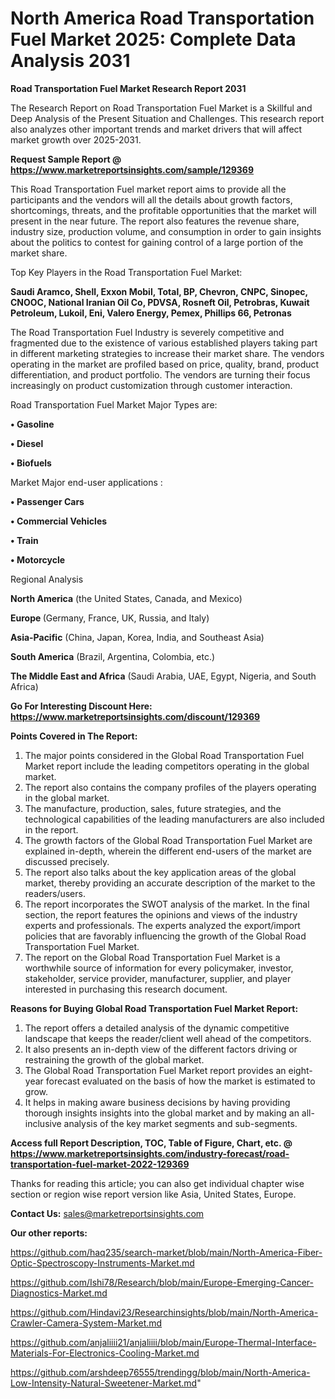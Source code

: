 # North America Road Transportation Fuel Market 2025: Complete Data Analysis 2031

<strong>Road Transportation Fuel Market Research Report 2031</strong>

The Research Report on Road Transportation Fuel Market is a Skillful and Deep Analysis of the Present Situation and Challenges. This research report also analyzes other important trends and market drivers that will affect market growth over 2025-2031.

<strong>Request Sample Report @ <a href=https://www.marketreportsinsights.com/sample/129369>https://www.marketreportsinsights.com/sample/129369</a></strong>

This Road Transportation Fuel market report aims to provide all the participants and the vendors will all the details about growth factors, shortcomings, threats, and the profitable opportunities that the market will present in the near future. The report also features the revenue share, industry size, production volume, and consumption in order to gain insights about the politics to contest for gaining control of a large portion of the market share.

Top Key Players in the Road Transportation Fuel Market:

<strong>Saudi Aramco, Shell, Exxon Mobil, Total, BP, Chevron, CNPC, Sinopec, CNOOC, National Iranian Oil Co, PDVSA, Rosneft Oil, Petrobras, Kuwait Petroleum, Lukoil, Eni, Valero Energy, Pemex, Phillips 66, Petronas</strong>

The Road Transportation Fuel Industry is severely competitive and fragmented due to the existence of various established players taking part in different marketing strategies to increase their market share. The vendors operating in the market are profiled based on price, quality, brand, product differentiation, and product portfolio. The vendors are turning their focus increasingly on product customization through customer interaction.

Road Transportation Fuel Market Major Types are:

<strong>• Gasoline

• Diesel

• Biofuels</strong>

Market Major end-user applications :

<strong>• Passenger Cars

• Commercial Vehicles

• Train

• Motorcycle</strong>

Regional Analysis

</u><strong><b>North America</b></strong> (the United States, Canada, and Mexico)

<strong><b>Europe </b></strong>(Germany, France, UK, Russia, and Italy)

<strong><b>Asia-Pacific</b></strong> (China, Japan, Korea, India, and Southeast Asia)

<strong><b>South America</b></strong> (Brazil, Argentina, Colombia, etc.)

<strong><b>The Middle East and Africa</b></strong> (Saudi Arabia, UAE, Egypt, Nigeria, and South Africa)

<strong>Go For Interesting Discount Here: <a href=https://www.marketreportsinsights.com/discount/129369>https://www.marketreportsinsights.com/discount/129369</a></strong>

<strong>Points Covered in The Report:</strong>
<ol>
  <li>The major points considered in the Global Road Transportation Fuel Market report include the leading competitors operating in the global market.</li>
  <li>The report also contains the company profiles of the players operating in the global market.</li>
  <li>The manufacture, production, sales, future strategies, and the technological capabilities of the leading manufacturers are also included in the report.</li>
  <li>The growth factors of the Global Road Transportation Fuel Market are explained in-depth, wherein the different end-users of the market are discussed precisely.</li>
  <li>The report also talks about the key application areas of the global market, thereby providing an accurate description of the market to the readers/users.</li>
  <li>The report incorporates the SWOT analysis of the market. In the final section, the report features the opinions and views of the industry experts and professionals. The experts analyzed the export/import policies that are favorably influencing the growth of the Global Road Transportation Fuel Market.</li>
  <li>The report on the Global Road Transportation Fuel Market is a worthwhile source of information for every policymaker, investor, stakeholder, service provider, manufacturer, supplier, and player interested in purchasing this research document.</li>
</ol>
<strong>Reasons for Buying Global Road Transportation Fuel Market Report:</strong>

<ol>
  <li>The report offers a detailed analysis of the dynamic competitive landscape that keeps the reader/client well ahead of the competitors.</li>
  <li>It also presents an in-depth view of the different factors driving or restraining the growth of the global market.</li>
  <li>The Global Road Transportation Fuel Market report provides an eight-year forecast evaluated on the basis of how the market is estimated to grow.</li>
  <li>It helps in making aware business decisions by having providing thorough insights insights into the global market and by making an all-inclusive analysis of the key market segments and sub-segments.</li>
</ol>
<strong>Access full Report Description, TOC, Table of Figure, Chart, etc. @ <a href=https://www.marketreportsinsights.com/industry-forecast/road-transportation-fuel-market-2022-129369>https://www.marketreportsinsights.com/industry-forecast/road-transportation-fuel-market-2022-129369</a></strong>


Thanks for reading this article; you can also get individual chapter wise section or region wise report version like Asia, United States, Europe.

<strong>Contact Us:</strong>
sales@marketreportsinsights.com

<strong>Our other reports:</strong>

<a href=https://github.com/haq235/search-market/blob/main/North-America-Fiber-Optic-Spectroscopy-Instruments-Market.md>https://github.com/haq235/search-market/blob/main/North-America-Fiber-Optic-Spectroscopy-Instruments-Market.md</a>

<a href=https://github.com/Ishi78/Research/blob/main/Europe-Emerging-Cancer-Diagnostics-Market.md>https://github.com/Ishi78/Research/blob/main/Europe-Emerging-Cancer-Diagnostics-Market.md</a>

<a href=https://github.com/Hindavi23/Researchinsights/blob/main/North-America-Crawler-Camera-System-Market.md>https://github.com/Hindavi23/Researchinsights/blob/main/North-America-Crawler-Camera-System-Market.md</a>

<a href=https://github.com/anjaliiii21/anjaliiii/blob/main/Europe-Thermal-Interface-Materials-For-Electronics-Cooling-Market.md>https://github.com/anjaliiii21/anjaliiii/blob/main/Europe-Thermal-Interface-Materials-For-Electronics-Cooling-Market.md</a>

<a href=https://github.com/arshdeep76555/trendingg/blob/main/North-America-Low-Intensity-Natural-Sweetener-Market.md>https://github.com/arshdeep76555/trendingg/blob/main/North-America-Low-Intensity-Natural-Sweetener-Market.md</a>"

